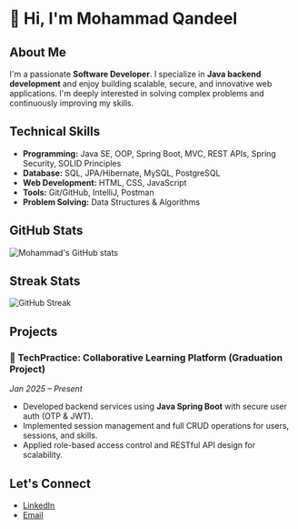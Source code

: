 # 👋 Hi, I'm Mohammad Qandeel

## About Me
I'm a passionate **Software Developer**. I specialize in **Java backend development** and enjoy building scalable, secure, and innovative web applications. I'm deeply interested in solving complex problems and continuously improving my skills.

## Technical Skills
- **Programming:** Java SE, OOP, Spring Boot, MVC, REST APIs, Spring Security, SOLID Principles
- **Database:** SQL, JPA/Hibernate, MySQL, PostgreSQL
- **Web Development:** HTML, CSS, JavaScript
- **Tools:** Git/GitHub, IntelliJ, Postman
- **Problem Solving:** Data Structures & Algorithms

## GitHub Stats

![Mohammad's GitHub stats](https://github-readme-stats.vercel.app/api?username=M0hammedAlhaj&show_icons=true&theme=transparent)

## Streak Stats

![GitHub Streak](https://streak-stats.demolab.com/?user=M0hammedAlhaj)

## Projects

### 🚀 TechPractice: Collaborative Learning Platform (Graduation Project)
*Jan 2025 – Present*
- Developed backend services using **Java Spring Boot** with secure user auth (OTP & JWT).
- Implemented session management and full CRUD operations for users, sessions, and skills.
- Applied role-based access control and RESTful API design for scalability.

## Let's Connect
- [LinkedIn](https://www.linkedin.com/in/mohammad-aandeel-692438288)
- [Email](mailto:mohaqan2004@gmail.com)
